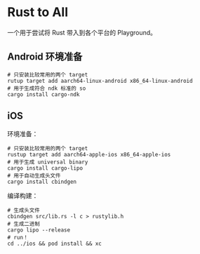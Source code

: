 # Rust to All

一个用于尝试将 Rust 带入到各个平台的 Playground。

## Android 环境准备

```shell
# 只安装比较常用的两个 target
rutup target add aarch64-linux-android x86_64-linux-android
# 用于生成符合 ndk 标准的 so
cargo install cargo-ndk
```



## iOS

环境准备：

```shell
# 只安装比较常用的两个 target
rustup target add aarch64-apple-ios x86_64-apple-ios
# 用于生成 universal binary
cargo install cargo-lipo
# 用于自动生成头文件
cargo install cbindgen
```

编译构建：

```shell
# 生成头文件
cbindgen src/lib.rs -l c > rustylib.h
# 生成二进制
cargo lipo --release
# run！
cd ../ios && pod install && xc
```

